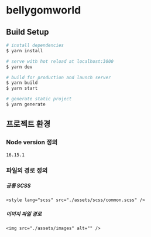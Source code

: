 # bellygomworld

## Build Setup

```bash
# install dependencies
$ yarn install

# serve with hot reload at localhost:3000
$ yarn dev

# build for production and launch server
$ yarn build
$ yarn start

# generate static project
$ yarn generate
```

## 프로젝트 환경

### Node version 정의

```
16.15.1
```

### 파일의 경로 정의

##### 공통 SCSS

```
<style lang="scss" src="./assets/scss/common.scss" />
```

##### 이미지 파일 경로

```
<img src="./assets/images" alt="" />
```
